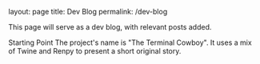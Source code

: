 layout: page
title: Dev Blog
permalink: /dev-blog

This page will serve as a dev blog, with relevant posts added.

Starting Point
The project's name is "The Terminal Cowboy". 
It uses a mix of Twine and Renpy to present a short original story.
